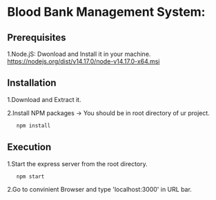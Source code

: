 # Blood Bank Management System:

## Prerequisites

1.Node.jS: Dwonload and Install it in  your machine.
<https://nodejs.org/dist/v14.17.0/node-v14.17.0-x64.msi>

## Installation

1.Download and Extract it.

2.Install NPM packages
-> You should be in root directory of ur project.

```sh
   npm install       
```

## Execution

1.Start the express server from the root directory.

```sh
   npm start
```

2.Go to convinient Browser and type 'localhost:3000' in URL bar.
